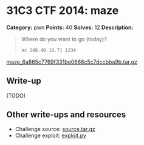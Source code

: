 # 31C3 CTF 2014: maze

**Category:** pwn
**Points:** 40
**Solves:** 12
**Description:**

> Where do you want to go (today)?
>
> ```bash
> nc 188.40.18.71 1234
> ```
>
[maze_6a865c7769f331be0666c5c7dccbba9b.tar.gz](maze_6a865c7769f331be0666c5c7dccbba9b.tar.gz)

## Write-up

(TODO)

## Other write-ups and resources

* Challenge source: [source.tar.gz](source.tar.gz)
* Challenge exploit: [exploit.py](exploit.py)

